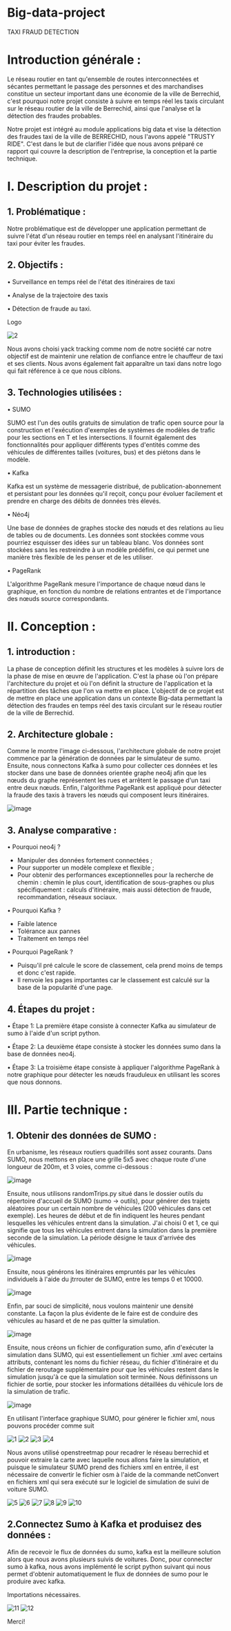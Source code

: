 # Big-data-project
TAXI FRAUD DETECTION

# Introduction générale :
Le réseau routier en tant qu'ensemble de routes interconnectées et sécantes permettant le passage des personnes et des marchandises constitue un secteur important dans une économie de la ville de Berrechid, c'est pourquoi notre projet consiste à suivre en temps réel les taxis circulant sur le réseau routier de la ville de Berrechid, ainsi que l'analyse et la détection des fraudes probables.

Notre projet est intégré au module applications big data et vise la détection des fraudes taxi de la ville de BERRECHID, nous l'avons appelé "TRUSTY RIDE". C'est dans le but de clarifier l'idée que nous avons préparé ce rapport qui couvre la description de l'entreprise, la conception et la partie technique.
# I. Description du projet :
## 1. Problématique :
Notre problématique est de développer une application permettant de suivre l'état d'un réseau routier en temps réel en analysant l'itinéraire du taxi pour éviter les fraudes.
## 2. Objectifs :
• Surveillance en temps réel de l'état des itinéraires de taxi

• Analyse de la trajectoire des taxis

• Détection de fraude au taxi.

Logo

![2](https://user-images.githubusercontent.com/81876011/153175234-69168448-3321-4999-aad8-c8c8cf8bc922.png)

Nous avons choisi yack tracking comme nom de notre société car notre objectif est de maintenir une relation de confiance entre le chauffeur de taxi et ses clients. Nous avons également fait apparaître un taxi dans notre logo qui fait référence à ce que nous ciblons.

## 3. Technologies utilisées :
• SUMO

SUMO est l'un des outils gratuits de simulation de trafic open source pour la construction et l'exécution d'exemples de systèmes de modèles de trafic pour les sections en T et les intersections. Il fournit également des fonctionnalités pour appliquer différents types d'entités comme des véhicules de différentes tailles (voitures, bus) et des piétons dans le modèle.

• Kafka

  Kafka est un système de messagerie distribué, de publication-abonnement et persistant pour les données qu'il reçoit, conçu pour évoluer facilement et prendre en charge des débits de données très élevés.
  
• Néo4j

Une base de données de graphes stocke des nœuds et des relations au lieu de tables ou de documents. Les données sont stockées comme vous pourriez esquisser des idées sur un tableau blanc. Vos données sont stockées sans les restreindre à un modèle prédéfini, ce qui permet une manière très flexible de les penser et de les utiliser.

•	PageRank

L'algorithme PageRank mesure l'importance de chaque nœud dans le graphique, en fonction du nombre de relations entrantes et de l'importance des nœuds source correspondants.

# II. Conception :
## 1. introduction : 
La phase de conception définit les structures et les modèles à suivre lors de la phase de mise en œuvre de l'application. C'est la phase où l'on prépare l'architecture du projet et où l'on définit la structure de l'application et la répartition des tâches que l'on va mettre en place.
L'objectif de ce projet est de mettre en place une application dans un contexte Big-data permettant la détection des fraudes en temps réel des taxis circulant sur le réseau routier de la ville de Berrechid.

## 2. Architecture globale :
Comme le montre l'image ci-dessous, l'architecture globale de notre projet commence par la génération de données par le simulateur de sumo. Ensuite, nous connectons Kafka à sumo pour collecter ces données et les stocker dans une base de données orientée graphe neo4j afin que les nœuds du graphe représentent les rues et arrêtent le passage d'un taxi entre deux nœuds. Enfin, l'algorithme PageRank est appliqué pour détecter la fraude des taxis à travers les nœuds qui composent leurs itinéraires.

![image](https://user-images.githubusercontent.com/81876011/153178110-672182d0-978f-4dfc-a445-d31deaa1f502.png)

## 3. Analyse comparative :
• Pourquoi neo4j ?
* Manipuler des données fortement connectées ;
* Pour supporter un modèle complexe et flexible ;
* Pour obtenir des performances exceptionnelles pour la recherche de chemin : chemin le plus court, identification de sous-graphes ou plus spécifiquement : calculs d'itinéraire, mais aussi détection de fraude, recommandation, réseaux sociaux.

• Pourquoi Kafka ?
* Faible latence
* Tolérance aux pannes
* Traitement en temps réel

• Pourquoi PageRank ?
* Puisqu'il pré calcule le score de classement, cela prend moins de temps et donc c'est rapide.
* Il renvoie les pages importantes car le classement est calculé sur la base de la popularité d'une page.

## 4. Étapes du projet :
•	Étape 1:
La première étape consiste à connecter Kafka au simulateur de sumo à l'aide d'un script python.

•	Étape 2:
La deuxième étape consiste à stocker les données sumo dans la base de données neo4j.

•	Étape 3:
La troisième étape consiste à appliquer l'algorithme PageRank à notre graphique pour détecter les nœuds frauduleux en utilisant les scores que nous donnons.

# III. Partie technique :
## 1. Obtenir des données de SUMO :
En urbanisme, les réseaux routiers quadrillés sont assez courants. Dans SUMO, nous mettons en place une grille 5x5 avec chaque route d'une longueur de 200m, et 3 voies, comme ci-dessous :

![image](https://user-images.githubusercontent.com/81876011/153180584-a89552e6-c5ae-4b15-944a-68ea6a98f4c7.png)

Ensuite, nous utilisons randomTrips.py situé dans le dossier outils du répertoire d'accueil de SUMO (sumo -> outils), pour générer des trajets aléatoires pour un certain nombre de véhicules (200 véhicules dans cet exemple). Les heures de début et de fin indiquent les heures pendant lesquelles les véhicules entrent dans la simulation. J'ai choisi 0 et 1, ce qui signifie que tous les véhicules entrent dans la simulation dans la première seconde de la simulation. La période désigne le taux d'arrivée des véhicules.

![image](https://user-images.githubusercontent.com/81876011/153180682-29d7feb9-e575-4e78-b8cc-504dfc97f2b9.png)

Ensuite, nous générons les itinéraires empruntés par les véhicules individuels à l'aide du jtrrouter de SUMO, entre les temps 0 et 10000.

![image](https://user-images.githubusercontent.com/81876011/153180743-4533bbc3-756e-4419-9ecb-9d524d57e56b.png)

Enfin, par souci de simplicité, nous voulons maintenir une densité constante. La façon la plus évidente de le faire est de conduire des véhicules au hasard et de ne pas quitter la simulation.

![image](https://user-images.githubusercontent.com/81876011/153180844-72352536-b972-4136-81a8-282f0b6b250a.png)

Ensuite, nous créons un fichier de configuration sumo, afin d'exécuter la simulation dans SUMO, qui est essentiellement un fichier .xml avec certains attributs, contenant les noms du fichier réseau, du fichier d'itinéraire et du fichier de reroutage supplémentaire pour que les véhicules restent dans le simulation jusqu'à ce que la simulation soit terminée. Nous définissons un fichier de sortie, pour stocker les informations détaillées du véhicule lors de la simulation de trafic.

![image](https://user-images.githubusercontent.com/81876011/153181115-486c5fd1-0d8d-47ba-b74d-24600602add5.png)

En utilisant l'interface graphique SUMO, pour générer le fichier xml, nous pouvons procéder comme suit

![1](https://user-images.githubusercontent.com/81876011/153227645-b89c063f-05fe-4ce1-a77a-2f0651d74dbf.png)
![2](https://user-images.githubusercontent.com/81876011/153227649-1a32c3d9-bd1e-461f-86e3-c21e58c5f1a4.png)
![3](https://user-images.githubusercontent.com/81876011/153227652-0fa89ab3-34f3-4d2f-a0b4-33da9fa6ef74.png)
![4](https://user-images.githubusercontent.com/81876011/153227654-96921626-4b9f-4af0-927e-d0d78617ac10.png)


Nous avons utilisé openstreetmap pour recadrer le réseau berrechid et pouvoir extraire la carte avec laquelle nous allons faire la simulation, et puisque le simulateur SUMO prend des fichiers xml en entrée, il est nécessaire de convertir le fichier osm à l'aide de la commande netConvert en fichiers xml qui sera exécuté sur le logiciel de simulation de suivi de voiture SUMO.

![5](https://user-images.githubusercontent.com/81876011/153227875-f0a482ce-3e17-48fb-a423-a174fc8cc394.png)
![6](https://user-images.githubusercontent.com/81876011/153227856-00c2a639-a3f0-43c0-ae55-a9e0ec5dc0d0.png)
![7](https://user-images.githubusercontent.com/81876011/153227864-17e976e9-2c92-4b95-9741-21d58aba32a5.png)
![8](https://user-images.githubusercontent.com/81876011/153227868-08e326d6-528e-4c95-bdb4-bf9c2f3cbb15.png)
![9](https://user-images.githubusercontent.com/81876011/153227869-34f29189-4a8a-4de1-937e-910c3e6971d6.png)
![10](https://user-images.githubusercontent.com/81876011/153227871-8a5c6fc9-19d9-4980-8000-8a0ad68b9494.png)

## 2.Connectez Sumo à Kafka et produisez des données :
Afin de recevoir le flux de données du sumo, kafka est la meilleure solution alors que nous avons plusieurs suivis de voitures. Donc, pour connecter sumo à kafka, nous avons implémenté le script python suivant qui nous permet d'obtenir automatiquement le flux de données de sumo pour le produire avec kafka.

Importations nécessaires.

![11](https://user-images.githubusercontent.com/81876011/153228630-a489025f-7c40-4c46-8760-13bb9ac694ba.png)
![12](https://user-images.githubusercontent.com/81876011/153228637-9faac544-eea0-4859-9abb-a0e1a7c874f5.png)

Merci!
